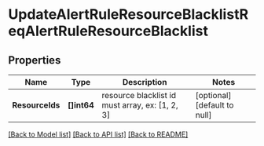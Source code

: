 # UpdateAlertRuleResourceBlacklistReqAlertRuleResourceBlacklist

## Properties
Name | Type | Description | Notes
------------ | ------------- | ------------- | -------------
**ResourceIds** | **[]int64** | resource blacklist id must array, ex: [1, 2, 3] | [optional] [default to null]

[[Back to Model list]](../README.md#documentation-for-models) [[Back to API list]](../README.md#documentation-for-api-endpoints) [[Back to README]](../README.md)


